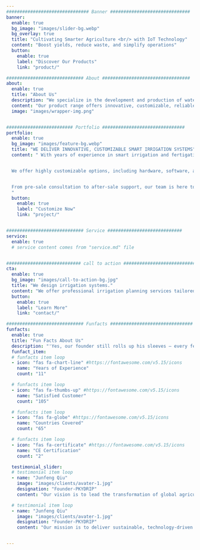 ```yaml
---
############################### Banner ##############################
banner:
  enable: true
  bg_image: "images/slider-bg.webp"
  bg_overlay: true
  title: "Cultivating Smarter Agriculture <br/> with IoT Technology"
  content: "Boost yields, reduce waste, and simplify operations"
  button:
    enable: true
    label: "Discover Our Products"
    link: "product/"

############################# About #################################
about:
  enable: true
  title: "About Us"
  description: "We specialize in the development and production of water-saving irrigation products, such as irrigation timers, irrigation controllers, wireless solutions, and 4G remote-controlled valves."
  content: "Our product range offers innovative, customizable, reliable, and scalable designs and systems for agriculture, landscaping, and urban greenery projects, enabling users to complete their projects more easily and efficiently."
  image: "images/wrapper-img.png"


######################### Portfolio ###############################
portfolio:
  enable: true
  bg_image: "images/feature-bg.webp"
  title: "WE DELIVER INNOVATIVE, CUSTOMIZABLE SMART IRRIGATION SYSTEMS"
  content: " With years of experience in smart irrigation and fertigation systems, we deliver reliable, professional solutions tailored to your needs.


  We offer highly customizable options, including hardware, software, and cloud platforms, ensuring our solutions fit seamlessly into your projects.


  From pre-sale consultation to after-sale support, our team is here to assist you every step of the way.
  "
  button:
    enable: true
    label: "Customize Now"
    link: "project/"


############################# Service ############################
service:
  enable: true
  # service content comes from "service.md" file


############################ call to action ###########################
cta:
  enable: true
  bg_image: "images/call-to-action-bg.jpg"
  title: "We design irrigation systems."
  content: "We offer professional irrigation planning services tailored to your crop type, land size, and environmental conditions. <br>  Our experts design efficient, cost-effective systems to optimize water usage, improve yields, and support sustainable farming practices."
  button:
    enable: true
    label: "Learn More"
    link: "contact/"

############################# Funfacts ###############################
funfacts:
  enable: true
  title: "Fun Facts About Us"
  description: "'Yes, our founder still rolls up his sleeves — every fertigation system is tested under his watch before it’s shipped.'"
  funfact_item:
  # funfacts item loop
  - icon: "fas fa-chart-line" #https://fontawesome.com/v5.15/icons
    name: "Years of Experience"
    count: "11"

  # funfacts item loop
  - icon: "fas fa-thumbs-up" #https://fontawesome.com/v5.15/icons
    name: "Satisfied Customer"
    count: "105"

  # funfacts item loop
  - icon: "fas fa-globe" #https://fontawesome.com/v5.15/icons
    name: "Countries Covered"
    count: "65"

  # funfacts item loop
  - icon: "fas fa-certificate" #https://fontawesome.com/v5.15/icons
    name: "CE Certification"
    count: "2"

  testimonial_slider:
  # testimonial item loop
  - name: "Junfeng Qiu"
    image: "images/clients/avater-1.jpg"
    designation: "Founder-PKYDRIP"
    content: "Our vision is to lead the transformation of global agriculture with precision irrigation systems, ensuring food security and environmental sustainability."

  # testimonial item loop
  - name: "Junfeng Qiu"
    image: "images/clients/avater-1.jpg"
    designation: "Founder-PKYDRIP"
    content: "Our mission is to deliver sustainable, technology-driven solutions that optimize water and nutrient use while enhancing productivity for farmers and growers worldwide."


---
```

